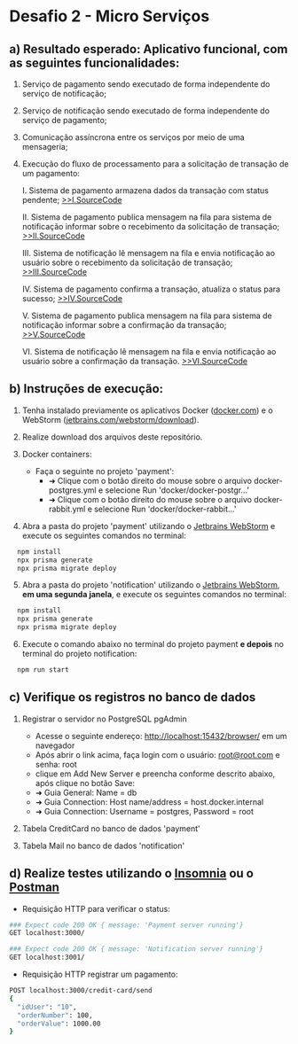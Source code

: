 # Desafio 2 - Micro Serviços

## a) Resultado esperado: Aplicativo funcional, com as seguintes funcionalidades:
  1. Serviço de pagamento sendo executado de forma independente do serviço de notificação;
  2. Serviço de notificação sendo executado de forma independente do serviço de pagamento;
  3. Comunicação assíncrona entre os serviços por meio de uma mensageria;
  4. Execução do fluxo de processamento para a solicitação de transação de um pagamento:

     I. Sistema de pagamento armazena dados da transação com status pendente;
     [>>I.SourceCode](https://github.com/alvarooliveira09/Desafio2-MicroServicos/blob/959a7cf6cb946669d90c019fd82271e86def8228/payment/src/credit-card/credit-card.service.ts#L15)

     II. Sistema de pagamento publica mensagem na fila para sistema de notificação informar sobre o recebimento da solicitação de transação;
     [>>II.SourceCode](https://github.com/alvarooliveira09/Desafio2-MicroServicos/blob/959a7cf6cb946669d90c019fd82271e86def8228/payment/src/credit-card/credit-card.service.ts#L18)

     III. Sistema de notificação lê mensagem na fila e envia notificação ao usuário sobre o recebimento da solicitação de transação;
     [>>III.SourceCode](https://github.com/alvarooliveira09/Desafio2-MicroServicos/blob/959a7cf6cb946669d90c019fd82271e86def8228/notification/src/mail/mail.controller.ts#L35)
     
     IV. Sistema de pagamento confirma a transação, atualiza o status para sucesso;
     [>>IV.SourceCode](https://github.com/alvarooliveira09/Desafio2-MicroServicos/blob/959a7cf6cb946669d90c019fd82271e86def8228/payment/src/credit-card/credit-card.service.ts#L29)

     V. Sistema de pagamento publica mensagem na fila para sistema de notificação informar sobre a confirmação da transação;
     [>>V.SourceCode](https://github.com/alvarooliveira09/Desafio2-MicroServicos/blob/959a7cf6cb946669d90c019fd82271e86def8228/payment/src/credit-card/credit-card.service.ts#L39)

     VI. Sistema de notificação lê mensagem na fila e envia notificação ao usuário sobre a confirmação da transação.
     [>>VI.SourceCode](https://github.com/alvarooliveira09/Desafio2-MicroServicos/blob/959a7cf6cb946669d90c019fd82271e86def8228/notification/src/mail/mail.controller.ts#L58)
     
## b) Instruções de execução:

1. Tenha instalado previamente os aplicativos Docker ([docker.com](https://www.docker.com/)) e o WebStorm ([jetbrains.com/webstorm/download](https://www.jetbrains.com/webstorm/download/)).

2. Realize download dos arquivos deste repositório.
   
3. Docker containers:
      - Faça o seguinte no projeto 'payment':
        -   ➜ Clique com o botão direito do mouse sobre o arquivo docker-postgres.yml e selecione Run 'docker/docker-postgr...'
        -   ➜ Clique com o botão direito do mouse sobre o arquivo docker-rabbit.yml e selecione Run 'docker/docker-rabbit...'
        
4. Abra a pasta do projeto 'payment' utilizando o [Jetbrains WebStorm](https://www.jetbrains.com/webstorm/) e execute os seguintes comandos no terminal:
```bash
  npm install
  npx prisma generate
  npx prisma migrate deploy
```

5. Abra a pasta do projeto 'notification' utilizando o [Jetbrains WebStorm](https://www.jetbrains.com/webstorm/), **em uma segunda janela**, e execute os seguintes comandos no terminal:
```bash
  npm install
  npx prisma generate
  npx prisma migrate deploy
```

6. Execute o comando abaixo no terminal do projeto payment **e depois** no terminal do projeto notification:
```bash
  npm run start
```
## c) Verifique os registros no banco de dados
1. Registrar o servidor no PostgreSQL pgAdmin
    - Acesse o seguinte endereço: [http://localhost:15432/browser/](http://localhost:15432/browser/) em um navegador
    - Após abrir o link acima, faça login com o usuário: root@root.com e senha: root
    - clique em Add New Server e preencha conforme descrito abaixo, após clique no botão Save:
    -   ➜ Guia General: Name = db
    -   ➜ Guia Connection: Host name/address = host.docker.internal
    -   ➜ Guia Connection: Username = postgres, Password = root

2. Tabela CreditCard no banco de dados 'payment'
3. Tabela Mail no banco de dados 'notification'
   
## d) Realize testes utilizando o [Insomnia](https://insomnia.rest/) ou o [Postman](https://www.postman.com/)
+ Requisição HTTP para verificar o status:
```bash
### Expect code 200 OK { message: 'Payment server running'}
GET localhost:3000/

### Expect code 200 OK { message: 'Notification server running'}
GET localhost:3001/
```
+ Requisição HTTP registrar um pagamento:
```bash
POST localhost:3000/credit-card/send
{
  "idUser": "10",
  "orderNumber": 100,
  "orderValue": 1000.00
}
```
